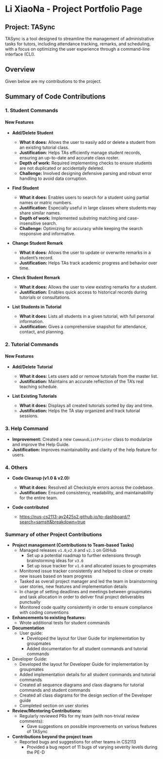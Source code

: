 # Li XiaoNa - Project Portfolio Page

## Project: TASync
TASync is a tool designed to streamline the management of administrative tasks for tutors, including attendance tracking,
remarks, and scheduling, with a focus on optimizing the user experience through a command-line interface (CLI).

## Overview
Given below are my contributions to the project.

## Summary of Code Contributions
### 1. Student Commands

#### New Features

- **Add/Delete Student**
  - **What it does:** Allows the user to easily add or delete a student from an existing tutorial class.
  - **Justification:** Helps TAs efficiently manage student records, ensuring an up-to-date and accurate class roster.
  - **Depth of work:** Required implementing checks to ensure students are not duplicated or accidentally deleted.
  - **Challenge:** Involved designing defensive parsing and robust error handling to avoid data corruption.

- **Find Student**
  - **What it does:** Enables users to search for a student using partial names or matric numbers.
  - **Justification:** Especially useful in large classes where students may share similar names.
  - **Depth of work:** Implemented substring matching and case-insensitive search.
  - **Challenge:** Optimizing for accuracy while keeping the search responsive and informative.

- **Change Student Remark**
  - **What it does:** Allows the user to update or overwrite remarks in a student’s record.
  - **Justification:** Helps TAs track academic progress and behavior over time.

- **Check Student Remark**
  - **What it does:** Allows the user to view existing remarks for a student.
  - **Justification:** Enables quick access to historical records during tutorials or consultations.

- **List Students in Tutorial**
  - **What it does:** Lists all students in a given tutorial, with full personal information.
  - **Justification:** Gives a comprehensive snapshot for attendance, contact, and planning.


### 2. Tutorial Commands

#### New Features

- **Add/Delete Tutorial**
  - **What it does:** Lets users add or remove tutorials from the master list.
  - **Justification:** Maintains an accurate reflection of the TA’s real teaching schedule.
  
- **List Existing Tutorials**
  - **What it does:** Displays all created tutorials sorted by day and time.
  - **Justification:** Helps the TA stay organized and track tutorial sessions.


### 3. Help Command

- **Improvement:** Created a new `CommandListPrinter` class to modularize and improve the Help Guide.
- **Justification:** Improves maintainability and clarity of the help feature for users.


### 4. Others

- **Code Cleanup (v1.0 & v2.0):**
  - **What it does:** Resolved all Checkstyle errors across the codebase.
  - **Justification:** Ensured consistency, readability, and maintainability for the entire team.

- **Code contributed**
  - https://nus-cs2113-ay2425s2.github.io/tp-dashboard/?search=samstt&breakdown=true

### Summary of other Project Contributions

- **Project management (Contributions to Team-based Tasks)**
  - Managed releases `v1.0`,`v2.0` and `v2.1` on GitHub
    - Set up a potential roadmap to further extensions through brainstorming ideas for `v3.0`
    - Set up issue tracker for `v1.0` and allocated issues to groupmates
  - Monitored issue tracker consistently and helped to close or create new issues based on team progress
  - Tasked as overall project manager and led the team in brainstorming user stories, new features and implementation details
  - In charge of setting deadlines and meetings between groupmates and task allocation in order to deliver final project deliverables punctually
  - Monitored code quality consistently in order to ensure compliance with coding conventions
- **Enhancements to existing features:**
  - Wrote additional tests for student commands 
- **Documentation**
  - User guide:
    - Developed the layout for User Guide for implementation by groupmates
    - Added documentation for all student commands and tutorial commands
- Developer Guide:
    - Developed the layout for Developer Guide for implementation by groupmates
    - Added implementation details for all student commands and tutorial commands
    - Created all sequence diagrams and class diagrams for tutorial commands and student commands
    - Created all class diagrams for the design section of the Developer guide
    - Completed section on user stories
- **Review/Mentoring Contributions:**
  - Regularly reviewed PRs for my team (with non-trivial review comments):
    - Gave suggestions on possible improvements on various features of TASync
- **Contributions beyond the project team**
  - Reported bugs and suggestions for other teams in CS2113
    - Provided a bug report of 11 bugs of varying severity levels during the PE-D

